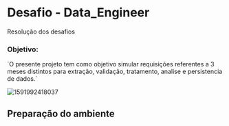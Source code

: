 # Desafio - Data_Engineer
Resolução dos desafios 

### Objetivo: 

´O presente projeto tem como objetivo simular requisições referentes a 3 meses distintos para extração, validação, tratamento, analise e persistencia de dados.´


![1591992418037](https://user-images.githubusercontent.com/61892694/198920194-af876621-dda5-46e4-b426-c12d9d75df71.png)

## Preparação do ambiente

